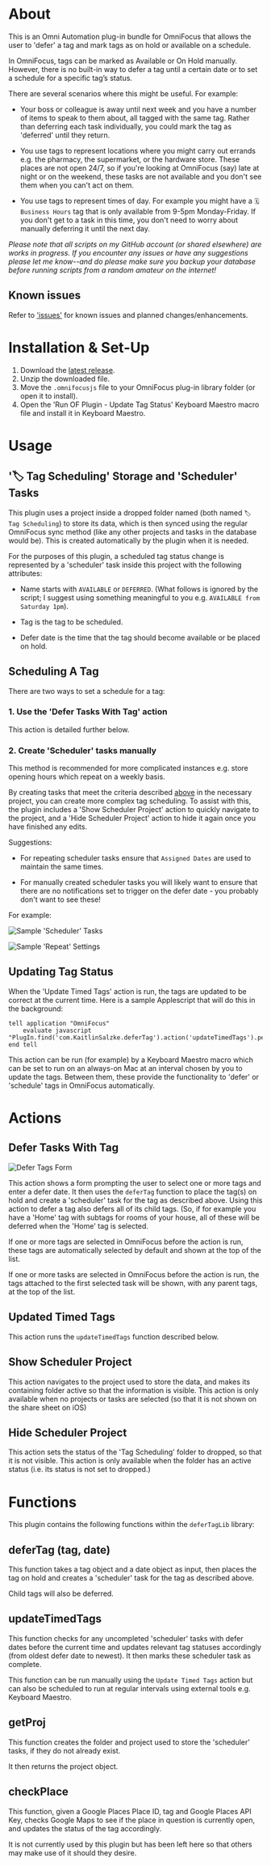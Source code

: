 # About

This is an Omni Automation plug-in bundle for OmniFocus that allows the user to 'defer' a tag and mark tags as on hold or available on a schedule.

In OmniFocus, tags can be marked as Available or On Hold manually. However, there is no built-in way to defer a tag until a certain date or to set a schedule for a specific tag’s status.

There are several scenarios where this might be useful. For example:

* Your boss or colleague is away until next week and you have a number of items to speak to them about, all tagged with the same tag. Rather than deferring each task individually, you could mark the tag as 'deferred' until they return.

* You use tags to represent locations where you might carry out errands e.g. the pharmacy, the supermarket, or the hardware store. These places are not open 24/7, so if you're looking at OmniFocus (say) late at night or on the weekend, these tasks are not available and you don't see them when you can't act on them.

* You use tags to represent times of day. For example you might have a `🗓 Business Hours` tag that is only available from 9-5pm Monday-Friday. If you don't get to a task in this time, you don't need to worry about manually deferring it until the next day.

_Please note that all scripts on my GitHub account (or shared elsewhere) are works in progress. If you encounter any issues or have any suggestions please let me know--and do please make sure you backup your database before running scripts from a random amateur on the internet!_

## Known issues

Refer to ['issues'](https://github.com/ksalzke/defer-tag-omnifocus-plugin/issues) for known issues and planned changes/enhancements.

# Installation & Set-Up

1. Download the [latest release](https://github.com/ksalzke/synced-preferences-for-omnifocus/releases/latest).
2. Unzip the downloaded file.
3. Move the `.omnifocusjs` file to your OmniFocus plug-in library folder (or open it to install).
4. Open the 'Run OF Plugin - Update Tag Status' Keyboard Maestro macro file and install it in Keyboard Maestro.

# Usage

## '🏷 Tag Scheduling' Storage and 'Scheduler' Tasks

This plugin uses a project inside a dropped folder named (both named `🏷 Tag Scheduling`) to store its data, which is then synced using the regular OmniFocus sync method (like any other projects and tasks in the database would be). This is created automatically by the plugin when it is needed.

For the purposes of this plugin, a scheduled tag status change is represented by a 'scheduler' task inside this project with the following attributes:

* Name starts with `AVAILABLE` or `DEFERRED`. (What follows is ignored by the script; I suggest using something meaningful to you e.g. `AVAILABLE from Saturday 1pm`).

* Tag is the tag to be scheduled.

* Defer date is the time that the tag should become available or be placed on hold.

## Scheduling A Tag

There are two ways to set a schedule for a tag:

### 1. Use the 'Defer Tasks With Tag' action

This action is detailed further below.

### 2. Create 'Scheduler' tasks manually

This method is recommended for more complicated instances e.g. store opening hours which repeat on a weekly basis.

By creating tasks that meet the criteria described [above](https://github.com/ksalzke/defer-tag-omnifocus-plugin#-tag-scheduling-storage-and-scheduler-tasks) in the necessary project, you can create more complex tag scheduling. To assist with this, the plugin includes a 'Show Scheduler Project' action to quickly navigate to the project, and a 'Hide Scheduler Project' action to hide it again once you have finished any edits.

Suggestions:

* For repeating scheduler tasks ensure that `Assigned Dates` are used to maintain the same times.

* For manually created scheduler tasks you will likely want to ensure that there are no notifications set to trigger on the defer date - you probably don't want to see these!

For example:

![Sample 'Scheduler' Tasks](https://user-images.githubusercontent.com/16893787/142517601-c88ec755-d75a-4632-9467-7ab79c53e200.png)


![Sample 'Repeat' Settings](https://user-images.githubusercontent.com/16893787/142517563-98319c28-0b21-4b00-921e-577603c102e1.png)


## Updating Tag Status

When the 'Update Timed Tags' action is run, the tags are updated to be correct at the current time. Here is a sample Applescript that will do this in the background:

```
tell application "OmniFocus"
	evaluate javascript "PlugIn.find('com.KaitlinSalzke.deferTag').action('updateTimedTags').perform()"
end tell
```

This action can be run (for example) by a Keyboard Maestro macro which can be set to run on an always-on Mac at an interval chosen by you to update the tags. Between them, these provide the functionality to 'defer' or 'schedule' tags in OmniFocus automatically.

# Actions

## Defer Tasks With Tag

![Defer Tags Form](https://user-images.githubusercontent.com/16893787/142516827-45a167cd-9a88-4030-b2c9-f57bd2ccc742.png)

This action shows a form prompting the user to select one or more tags and enter a defer date. It then uses the `deferTag` function to place the tag(s) on hold and create a 'scheduler' task for the tag as described above. Using this action to defer a tag also defers all of its child tags. (So, if for example you have a 'Home' tag with subtags for rooms of your house, all of these will be deferred when the 'Home' tag is selected.

If one or more tags are selected in OmniFocus before the action is run, these tags are automatically selected by default and shown at the top of the list.

If one or more tasks are selected in OmniFocus before the action is run, the tags attached to the first selected task will be shown, with any parent tags, at the top of the list.

## Updated Timed Tags

This action runs the `updateTimedTags` function described below.

## Show Scheduler Project

This action navigates to the project used to store the data, and makes its containing folder active so that the information is visible. This action is only available when no projects or tasks are selected (so that it is not shown on the share sheet on iOS)

## Hide Scheduler Project

This action sets the status of the 'Tag Scheduling' folder to dropped, so that it is not visible. This action is only available when the folder has an active status (i.e. its status is not set to dropped.)

# Functions

This plugin contains the following functions within the `deferTagLib` library:

## deferTag (tag, date)

This function takes a tag object and a date object as input, then places the tag on hold and creates a 'scheduler' task for the tag as described above.

Child tags will also be deferred.

## updateTimedTags

This function checks for any uncompleted 'scheduler' tasks with defer dates before the current time and updates relevant tag statuses accordingly (from oldest defer date to newest). It then marks these scheduler task as complete.

This function can be run manually using the `Update Timed Tags` action but can also be scheduled to run at regular intervals using external tools e.g. Keyboard Maestro.

## getProj

This function creates the folder and project used to store the 'scheduler' tasks, if they do not already exist.

It then returns the project object.

## checkPlace

This function, given a Google Places Place ID, tag and Google Places API Key, checks Google Maps to see if the place in question is currently open, and updates the status of the tag accordingly.

It is not currently used by this plugin but has been left here so that others may make use of it should they desire.
